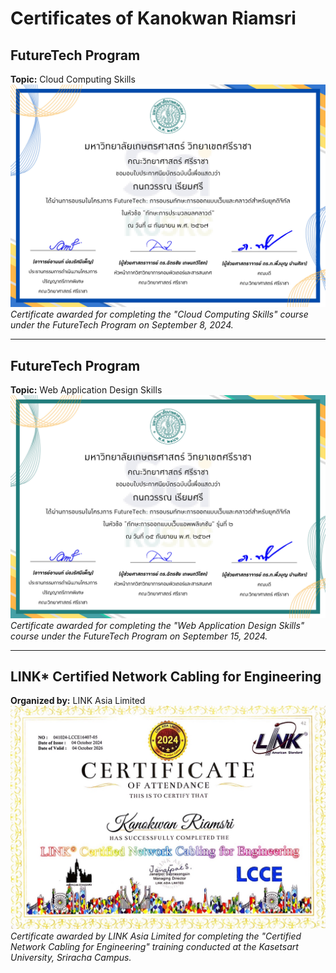 # Certificates of Kanokwan Riamsri

## FutureTech Program
**Topic:** Cloud Computing Skills  
![FutureTech Cloud Computing Certificate](01.jpg)  
*Certificate awarded for completing the "Cloud Computing Skills" course under the FutureTech Program on September 8, 2024.*

---

## FutureTech Program
**Topic:** Web Application Design Skills  
![FutureTech Web Design Certificate](02.jpg)  
*Certificate awarded for completing the "Web Application Design Skills" course under the FutureTech Program on September 15, 2024.*

---

## LINK* Certified Network Cabling for Engineering  
**Organized by:** LINK Asia Limited  
![Network Cabling Certificate](03.jpg)  
*Certificate awarded by LINK Asia Limited for completing the "Certified Network Cabling for Engineering" training conducted at the Kasetsart University, Sriracha Campus.*
